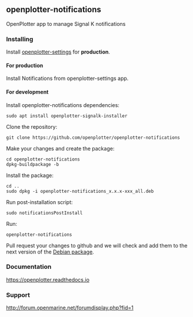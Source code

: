 ## openplotter-notifications

OpenPlotter app to manage Signal K notifications

### Installing

Install [openplotter-settings](https://github.com/openplotter/openplotter-settings) for **production**.

#### For production

Install Notifications from openplotter-settings app.

#### For development

Install openplotter-notifications dependencies:

`sudo apt install openplotter-signalk-installer`

Clone the repository:

`git clone https://github.com/openplotter/openplotter-notifications`

Make your changes and create the package:

```
cd openplotter-notifications
dpkg-buildpackage -b
```

Install the package:

```
cd ..
sudo dpkg -i openplotter-notifications_x.x.x-xxx_all.deb
```

Run post-installation script:

`sudo notificationsPostInstall`

Run:

`openplotter-notifications`

Pull request your changes to github and we will check and add them to the next version of the [Debian package](https://cloudsmith.io/~openplotter/repos/openplotter/packages/).

### Documentation

https://openplotter.readthedocs.io

### Support

http://forum.openmarine.net/forumdisplay.php?fid=1